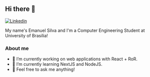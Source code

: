 ## Hi there 👋
[![Linkedin](https://img.shields.io/badge/-emanuks-blue?style=flat-square&logo=Linkedin&logoColor=white&link=https://www.linkedin.com/in/emanuks/)](https://www.linkedin.com/in/emanuks/)

My name's Emanuel Silva and I'm a Computer Engineering Student at University of Brasília!

### About me
- 🔭 I’m currently working on web applications with React + RoR.
- 🌱 I’m currently learning NextJS and NodeJS.
- 💬 Feel free to ask me anything!
